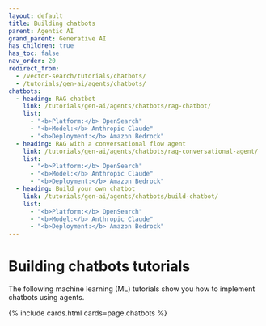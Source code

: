 ```yaml
---
layout: default
title: Building chatbots
parent: Agentic AI
grand_parent: Generative AI
has_children: true
has_toc: false
nav_order: 20
redirect_from:
  - /vector-search/tutorials/chatbots/
  - /tutorials/gen-ai/agents/chatbots/
chatbots:
  - heading: RAG chatbot
    link: /tutorials/gen-ai/agents/chatbots/rag-chatbot/
    list:
      - "<b>Platform:</b> OpenSearch"
      - "<b>Model:</b> Anthropic Claude" 
      - "<b>Deployment:</b> Amazon Bedrock"  
  - heading: RAG with a conversational flow agent
    link: /tutorials/gen-ai/agents/chatbots/rag-conversational-agent/
    list: 
      - "<b>Platform:</b> OpenSearch"
      - "<b>Model:</b> Anthropic Claude"  
      - "<b>Deployment:</b> Amazon Bedrock"  
  - heading: Build your own chatbot
    link: /tutorials/gen-ai/agents/chatbots/build-chatbot/
    list: 
      - "<b>Platform:</b> OpenSearch"
      - "<b>Model:</b> Anthropic Claude"  
      - "<b>Deployment:</b> Amazon Bedrock"
---
```


# Building chatbots tutorials

The following machine learning (ML) tutorials show you how to implement chatbots using agents.

{% include cards.html cards=page.chatbots %}  
  